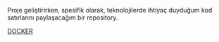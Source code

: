 Proje geliştirirken, spesifik olarak, teknolojilerde ihtiyaç duyduğum kod satırlarını paylaşacağım bir repository.

[DOCKER](https://github.com/yigitcanolmez/should-know/blob/main/Docker.md)
